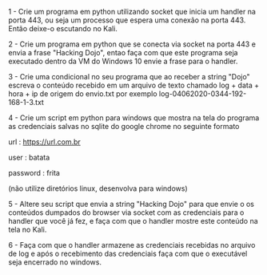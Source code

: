 1 - Crie um programa em python utilizando socket que inicia um handler na porta 443, ou seja um processo que espera uma conexão na porta 443. Então deixe-o escutando no Kali.

2 - Crie um programa em python que se conecta via socket na porta 443 e envia a frase "Hacking Dojo", entao faça com que este programa seja executado dentro da VM do Windows 10 envie a frase para o handler.

3 - Crie uma condicional no seu programa que ao receber a string "Dojo" escreva o conteúdo recebido em um arquivo de texto chamado log + data + hora + ip de origem do envio.txt por exemplo log-04062020-0344-192-168-1-3.txt

4 - Crie um script em python para windows que mostra na tela do programa as credenciais salvas no sqlite do google chrome no seguinte formato

url : https://url.com.br

user : batata

password : frita

(não utilize diretórios linux, desenvolva para windows)

5 - Altere seu script que envia a string "Hacking Dojo" para que envie o os conteúdos dumpados do browser via socket com as credenciais para o handler que você já fez, e faça com que o handler mostre este conteúdo na tela no Kali.

6 - Faça com que o handler armazene as credenciais recebidas no arquivo de log e após o recebimento das credenciais faça com que o executável seja encerrado no windows.
